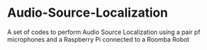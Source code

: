 # Audio-Source-Localization
A set of codes to perform Audio Source Localization using a pair pf microphones and a Raspberry Pi connected to a Roomba Robot  
